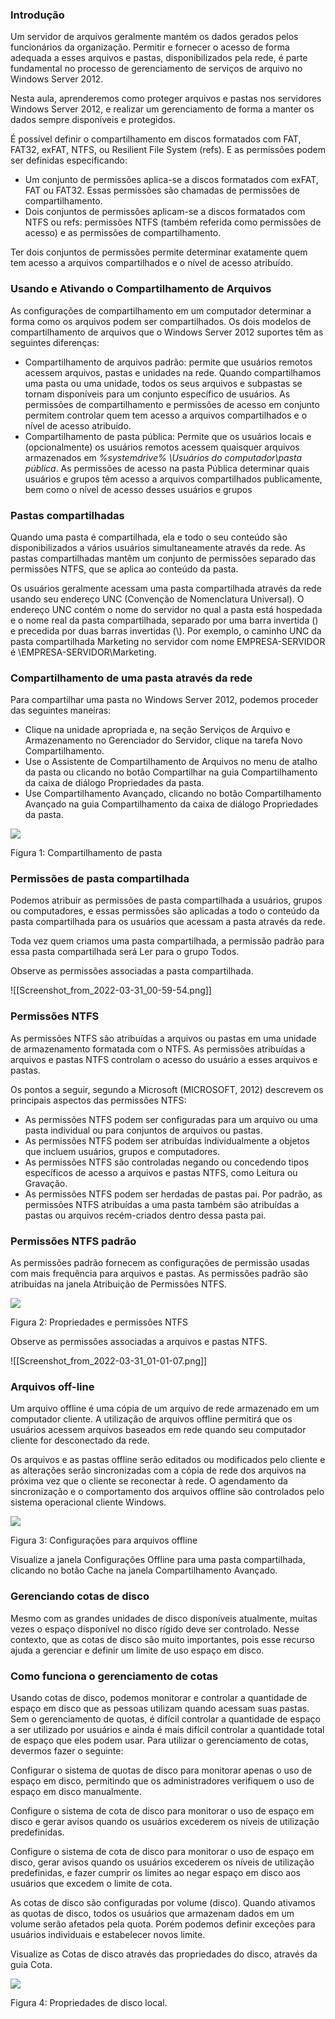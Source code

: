 ### **Introdução**

Um servidor de arquivos geralmente mantém os dados gerados pelos funcionários da organização. Permitir e fornecer o acesso de forma adequada a esses arquivos e pastas, disponibilizados pela rede, é parte fundamental no processo de gerenciamento de serviços de arquivo no Windows Server 2012.

Nesta aula, aprenderemos como proteger arquivos e pastas nos servidores Windows Server 2012, e realizar um gerenciamento de forma a manter os dados sempre disponíveis e protegidos.

É possível definir o compartilhamento em discos formatados com FAT, FAT32, exFAT, NTFS, ou Resilient File System (refs). E as permissões podem ser definidas especificando:

- Um conjunto de permissões aplica-se a discos formatados com exFAT, FAT ou FAT32. Essas permissões são chamadas de permissões de compartilhamento.
- Dois conjuntos de permissões aplicam-se a discos formatados com NTFS ou refs: permissões NTFS (também referida como permissões de acesso) e as permissões de compartilhamento.

Ter dois conjuntos de permissões permite determinar exatamente quem tem acesso a arquivos compartilhados e o nível de acesso atribuído.

### **Usando e Ativando o Compartilhamento de Arquivos**

As configurações de compartilhamento em um computador determinar a forma como os arquivos podem ser compartilhados. Os dois modelos de compartilhamento de arquivos que o Windows Server 2012 suportes têm as seguintes diferenças:

- Compartilhamento de arquivos padrão: permite que usuários remotos acessem arquivos, pastas e unidades na rede. Quando compartilhamos uma pasta ou uma unidade, todos os seus arquivos e subpastas se tornam disponíveis para um conjunto específico de usuários. As permissões de compartilhamento e permissões de acesso em conjunto permitem controlar quem tem acesso a arquivos compartilhados e o nível de acesso atribuído.
- Compartilhamento de pasta pública: Permite que os usuários locais e (opcionalmente) os usuários remotos acessem quaisquer arquivos armazenados em _%systemdrive% \Usuários do computador\pasta pública_. As permissões de acesso na pasta Pública determinar quais usuários e grupos têm acesso a arquivos compartilhados publicamente, bem como o nível de acesso desses usuários e grupos

### **Pastas compartilhadas**

Quando uma pasta é compartilhada, ela e todo o seu conteúdo são disponibilizados a vários usuários simultaneamente através da rede. As pastas compartilhadas mantêm um conjunto de permissões separado das permissões NTFS, que se aplica ao conteúdo da pasta.

Os usuários geralmente acessam uma pasta compartilhada através da rede usando seu endereço UNC (Convenção de Nomenclatura Universal). O endereço UNC contém o nome do servidor no qual a pasta está hospedada e o nome real da pasta compartilhada, separado por uma barra invertida (\) e precedida por duas barras invertidas (\\). Por exemplo, o caminho UNC da pasta compartilhada Marketing no servidor com nome EMPRESA-SERVIDOR é \\EMPRESA-SERVIDOR\Marketing.

### **Compartilhamento de uma pasta através da rede**

Para compartilhar uma pasta no Windows Server 2012, podemos proceder das seguintes maneiras:

- Clique na unidade apropriada e, na seção Serviços de Arquivo e Armazenamento no Gerenciador do Servidor, clique na tarefa Novo Compartilhamento.
- Use o Assistente de Compartilhamento de Arquivos no menu de atalho da pasta ou clicando no botão Compartilhar na guia Compartilhamento da caixa de diálogo Propriedades da pasta.
- Use Compartilhamento Avançado, clicando no botão Compartilhamento Avançado na guia Compartilhamento da caixa de diálogo Propriedades da pasta.

[![](https://img.uninove.br/static/0/0/0/0/0/0/0/2/6/1/5/261587/14228.PNG)](https://img.uninove.br/static/0/0/0/0/0/0/0/2/6/1/5/261587/14228.PNG)

Figura 1: Compartilhamento de pasta

### **Permissões de pasta compartilhada**

Podemos atribuir as permissões de pasta compartilhada a usuários, grupos ou computadores, e essas permissões são aplicadas a todo o conteúdo da pasta compartilhada para os usuários que acessam a pasta através da rede.

Toda vez quem criamos uma pasta compartilhada, a permissão padrão para essa pasta compartilhada será Ler para o grupo Todos.

Observe as permissões associadas a pasta compartilhada.

![[Screenshot_from_2022-03-31_00-59-54.png]]

### **Permissões NTFS**

As permissões NTFS são atribuídas a arquivos ou pastas em uma unidade de armazenamento formatada com o NTFS. As permissões atribuídas a arquivos e pastas NTFS controlam o acesso do usuário a esses arquivos e pastas.

Os pontos a seguir, segundo a Microsoft (MICROSOFT, 2012) descrevem os principais aspectos das permissões NTFS:

- As permissões NTFS podem ser configuradas para um arquivo ou uma pasta individual ou para conjuntos de arquivos ou pastas.
- As permissões NTFS podem ser atribuídas individualmente a objetos que incluem usuários, grupos e computadores.
- As permissões NTFS são controladas negando ou concedendo tipos específicos de acesso a arquivos e pastas NTFS, como Leitura ou Gravação.
- As permissões NTFS podem ser herdadas de pastas pai. Por padrão, as permissões NTFS atribuídas a uma pasta também são atribuídas a pastas ou arquivos recém-criados dentro dessa pasta pai.

### **Permissões NTFS padrão**

As permissões padrão fornecem as configurações de permissão usadas com mais frequência para arquivos e pastas. As permissões padrão são atribuídas na janela Atribuição de Permissões NTFS.

[![](https://img.uninove.br/static/0/0/0/0/0/0/0/2/6/1/5/261588/14230.PNG)](https://img.uninove.br/static/0/0/0/0/0/0/0/2/6/1/5/261588/14230.PNG)

Figura 2: Propriedades e permissões NTFS

Observe as permissões associadas a arquivos e pastas NTFS.

![[Screenshot_from_2022-03-31_01-01-07.png]]

### **Arquivos off-line**

Um arquivo offline é uma cópia de um arquivo de rede armazenado em um computador cliente. A utilização de arquivos offline permitirá que os usuários acessem arquivos baseados em rede quando seu computador cliente for desconectado da rede.

Os arquivos e as pastas offline serão editados ou modificados pelo cliente e as alterações serão sincronizadas com a cópia de rede dos arquivos na próxima vez que o cliente se reconectar à rede. O agendamento da sincronização e o comportamento dos arquivos offline são controlados pelo sistema operacional cliente Windows.

[![](https://img.uninove.br/static/0/0/0/0/0/0/0/2/6/1/5/261589/14240.PNG)](https://img.uninove.br/static/0/0/0/0/0/0/0/2/6/1/5/261589/14240.PNG)

Figura 3: Configurações para arquivos offline

Visualize a janela Configurações Offline para uma pasta compartilhada, clicando no botão Cache na janela Compartilhamento Avançado.

### **Gerenciando cotas de disco**

Mesmo com as grandes unidades de disco disponíveis atualmente, muitas vezes o espaço disponível no disco rígido deve ser controlado. Nesse contexto, que as cotas de disco são muito importantes, pois esse recurso ajuda a gerenciar e definir um limite de uso espaço em disco.

### **Como funciona o gerenciamento de cotas**

Usando cotas de disco, podemos monitorar e controlar a quantidade de espaço em disco que as pessoas utilizam quando acessam suas pastas. Sem o gerenciamento de quotas, é difícil controlar a quantidade de espaço a ser utilizado por usuários e ainda é mais difícil controlar a quantidade total de espaço que eles podem usar. Para utilizar o gerenciamento de cotas, devermos fazer o seguinte:

Configurar o sistema de quotas de disco para monitorar apenas o uso de espaço em disco, permitindo que os administradores verifiquem o uso de espaço em disco manualmente.

Configure o sistema de cota de disco para monitorar o uso de espaço em disco e gerar avisos quando os usuários excederem os níveis de utilização predefinidas.

Configure o sistema de cota de disco para monitorar o uso de espaço em disco, gerar avisos quando os usuários excederem os níveis de utilização predefinidas, e fazer cumprir os limites ao negar espaço em disco aos usuários que excedem o limite de cota.

As cotas de disco são configuradas por volume (disco). Quando ativamos as quotas de disco, todos os usuários que armazenam dados em um volume serão afetados pela quota. Porém podemos definir exceções para usuários individuais e estabelecer novos limite.

Visualize as Cotas de disco através das propriedades do disco, através da guia Cota.

[![](https://img.uninove.br/static/0/0/0/0/0/0/0/2/6/1/5/261590/14244.PNG)](https://img.uninove.br/static/0/0/0/0/0/0/0/2/6/1/5/261590/14244.PNG)

Figura 4: Propriedades de disco local.